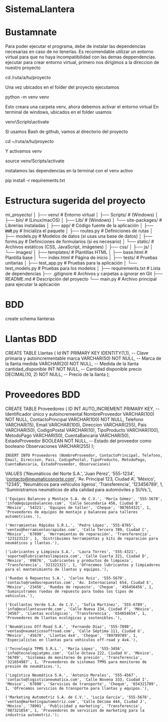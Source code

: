 # SistemaLlantera

# Bustamnate
Para poder ejecutar el programa, debe de instalar las dependencias necesarias en caso de no tenerlas.
Es recomendable utilizar un entorno virtual para que no haya incompatibilidad con las demas deppendencias.
ejecutar para crear entorno virtual, primero nos dirigimos a la direccion de nuestro proyecto 


cd /ruta/a/tu/proyecto

Una vez ubicados en el folder del proyecto ejecutamos


python -m venv venv

Esto creara una carpeta venv, ahora debemos activar el entorno virtual
En terminal de windows, ubicados en el folder usamos 


venv\Scripts\activate

Si usamos Bash de github, vamos al directorio del proyecto 


cd ~/ruta/a/tu/proyecto

Y activamos venv


source venv/Scripts/activate

instalamos las dependencias en la terminal con el venv activo


pip install -r requirements.txt


# Estructura sugerida del proyecto
mi_proyecto/
│
├── venv/                          # Entorno virtual
│   ├── Scripts/                   # (Windows)
│   ├── bin/                       # (Linux/macOS)
│   ├── Lib/                       # (Windows)
│   └── site-packages/             # Librerías instaladas
│
├── app/                           # Código fuente de la aplicación
│   ├── __init__.py                # Inicializa el paquete
│   ├── routes.py                  # Definiciones de rutas
│   ├── models.py                  # Modelos de datos (si usas una base de datos)
│   ├── forms.py                   # Definiciones de formularios (si es necesario)
│   └── static/                    # Archivos estáticos (CSS, JavaScript, imágenes)
│       ├── css/
│       ├── js/
│       └── images/
│
├── templates/                     # Plantillas HTML
│   ├── base.html                  # Plantilla base
│   └── index.html                 # Página de inicio
│
├── tests/                         # Pruebas unitarias
│   ├── test_app.py                # Pruebas para la aplicación
│   └── test_models.py             # Pruebas para los modelos
│
├── requirements.txt               # Lista de dependencias
├── .gitignore                     # Archivos y carpetas a ignorar en Git
├── README.md                      # Descripción del proyecto
└── main.py                        # Archivo principal para ejecutar la aplicación


# BDD 
create schema llanteras
# Llantas BDD
CREATE TABLE Llantas (
    Id INT PRIMARY KEY IDENTITY(1,1), -- Clave primaria y autoincrementable
    marca VARCHAR(50) NOT NULL,        -- Marca de la llanta
    medida VARCHAR(20) NOT NULL,       -- Medida de la llanta
    cantidad_disponible INT NOT NULL,  -- Cantidad disponible
    precio DECIMAL(10, 2) NOT NULL,    -- Precio de la llanta
);



# Proveedores BDD
CREATE TABLE Proveedores (
  ID INT AUTO_INCREMENT PRIMARY KEY, -- Identificador único y autoincremental
    NombreProveedor VARCHAR(100) NOT NULL,
    ContactoPrincipal VARCHAR(100) NOT NULL,
    Telefono VARCHAR(15),
    Email VARCHAR(100),
    Direccion VARCHAR(255),
    Pais VARCHAR(50),
    CodigoPostal VARCHAR(10),
    TipoProducto VARCHAR(100),
    MetodoPago VARCHAR(50),
    CuentaBancaria VARCHAR(50),
    EstadoProveedor BOOLEAN NOT NULL, -- Estado del proveedor como booleano
    Observaciones VARCHAR(255)
    );

    INSERT INTO Proveedores (NombreProveedor, ContactoPrincipal, Telefono, Email, Direccion, Pais, CodigoPostal, TipoProducto, MetodoPago, CuentaBancaria, EstadoProveedor, Observaciones)
VALUES 
    ('Neumáticos del Norte S.A.', 'Juan Pérez', '555-1234', 'contacto@neumaticosnorte.com', 'Av. Principal 123, Ciudad A', 'México', '12345', 'Neumáticos para vehículos ligeros', 'Transferencia', '123456789', 1, 'Suministramos neumáticos de alta calidad para automóviles y SUVs.'),
    
    ('Equipos Balanceo y Montaje S.A. de C.V.', 'María Gómez', '555-5678', 'info@equiposbalanceo.com', 'Calle Secundaria 456, Ciudad B', 'México', '54321', 'Equipos de taller', 'Cheque', '987654321', 1, 'Proveedores de equipos de montaje y balanceo para talleres automotrices.'),
    
    ('Herramientas Rápidas S.R.L.', 'Pedro López', '555-8765', 'ventas@herramientasrapidas.com', 'Calle Tercera 789, Ciudad C', 'México', '67890', 'Herramientas de reparación', 'Transferencia', '123123123', 1, 'Distribuimos herramientas y kits de reparación para neumáticos y llantas.'),
    
    ('Lubricantes y Limpieza S.A.', 'Laura Torres', '555-4321', 'soporte@lubricanteslimpieza.com', 'Calle Cuarta 321, Ciudad D', 'México', '09876', 'Lubricantes y productos de limpieza', 'Transferencia', '321321321', 1, 'Ofrecemos lubricantes y limpiadores para el mantenimiento de llantas y equipos.'),
    
    ('Ruedas & Repuestos S.A.', 'Carlos Ruiz', '555-5670', 'contacto@ruedasrepuestos.com', 'Av. Internacional 654, Ciudad E', 'México', '23456', 'Ruedas de repuesto', 'Cheque', '456456456', 1, 'Suministramos ruedas de repuesto para todos los tipos de vehículos.'),
    
    ('Ecollantas Verde S.A. de C.V.', 'Sofía Martínez', '555-6789', 'info@ecollantasverde.com', 'Calle Nueva 234, Ciudad F', 'México', '34567', 'Llantas ecológicas', 'Transferencia', '654654654', 1, 'Proveedores de llantas ecológicas y sostenibles.'),
    
    ('Neumáticos Off-Road S.A.', 'Fernando Díaz', '555-7890', 'ventas@neumaticosoffroad.com', 'Calle Séptima 111, Ciudad G', 'México', '45678', 'Llantas 4x4', 'Cheque', '789789789', 1, 'Especialistas en llantas para vehículos off-road y 4x4.'),
    
    ('Tecnología TPMS S.R.L.', 'María López', '555-3456', 'info@tecnologiatpms.com', 'Calle Octava 222, Ciudad H', 'México', '56789', 'Sistemas de monitoreo de presión', 'Transferencia', '321654987', 1, 'Proveedores de sistemas TPMS para monitoreo de presión de neumáticos.'),
    
    ('Logística Neumática S.A.', 'Antonio Morales', '555-4567', 'contacto@logisticaneumatica.com', 'Calle Novena 333, Ciudad I', 'México', '67890', 'Servicios de transporte', 'Cheque', '654321789', 1, 'Ofrecemos servicios de transporte para llantas y equipos.'),
    
    ('Marketing Automotriz S.A. de C.V.', 'Lucía García', '555-5678', 'ventas@marketingautomotriz.com', 'Calle Décima 444, Ciudad J', 'México', '78901', 'Publicidad y marketing', 'Transferencia', '987321654', 1, 'Proveedores de servicios de marketing para la industria automotriz.');

